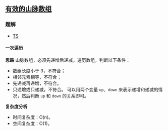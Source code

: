 ## [有效的山脉数组](https://leetcode-cn.com/problems/valid-mountain-array/)

### 题解
+ [TS](../../ts/1024/941.ts)

#### 一次遍历
**思路**
山脉数组，必须先递增后递减。遍历数组，判断以下条件：
+ 数组长度小于 3，不符合；
+ 相邻元素相等，不符合；
+ 先递减再递增，不符合。
+ 只递增或只递减，不符合。
可以用两个变量 `up, down` 来表示递增和递减的情况，然后判断 `up` 和 `down` 的关系即可。

**复杂度分析**
+ 时间复杂度：O(n)。
+ 空间复杂度：O(1)。